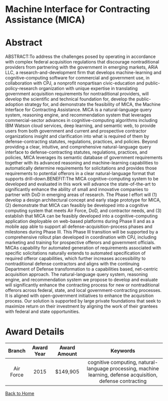 
Machine Interface for Contracting Assistance (MICA)
===================================================

# Abstract


ABSTRACT:To address the challenges posed by operating in accordance with complex federal acquisition regulations that discourage nontraditional providers from partnering with the government in emerging markets, ARiA LLC, a research-and-development firm that develops machine-learning and cognitive-computing software for commercial and government use, in collaboration with CPJ, a nonprofit nonpartisan civic-education and public-policy-research organization with unique expertise in translating government acquisition requirements for nontraditional providers, will develop the scientific and technical foundation for, develop the public-adoption strategy for, and demonstrate the feasibility of MICA, the Machine Interface for Contracting Assistance. MICA is a natural-language query system, reasoning engine, and recommendation system that leverages commercial-sector advances in cognitive-computing algorithms including IBM Watson cloud services, deep learning, and semantic web, to provide users from both government and current and prospective contractor organizations insight and clarification into what is required of them by defense-contracting statutes, regulations, practices, and policies. Beyond providing a clear, intuitive, and comprehensive natural-language query interface to defense-contracting statutes, regulations, practices, and policies, MICA leverages its semantic database of government requirements together with its advanced reasoning and machine-learning capabilities to automatically determine requirements for solicitations and provides those requirements to potential offerors in a clear natural-language format that supports drill-down.BENEFIT:The MICA cognitive-computing system to be developed and evaluated in this work will advance the state-of-the-art to significantly enhance the ability of small and innovative companies to partner with DoD in emerging areas of research. The Phase I effort will (1) develop a design architectural concept and early stage prototype for MICA, (2) demonstrate that MICA can feasibly be developed into a cognitive computing system that meets Air Force, DoD, and contractor needs, and (3) establish that MICA can be feasibly developed into a cognitive-computing application deployable on web-based platforms during Phase II and as a mobile app able to support all defense-acquisition-process phases and milestones during Phase III. This Phase III transition will be supported by a comprehensive rollout plan developed in coordination with CPJ, including marketing and training for prospective offerors and government officials. MICAs capability for automated generation of requirements associated with specific solicitations naturally extends to automated specification of required offeror capabilities, which further increases accessibility to nontraditional defense contractors and aligns with the continuing Department of Defense transformation to a capabilities based, net-centric acquisition approach. The natural-language query system, reasoning engine, and recommendation system we propose to develop and evaluate will significantly enhance the contracting process for new or nontraditional offerors across federal, state, and local government-contracting processes. It is aligned with open-government initiatives to enhance the acquisition process. Our solution is supported by large private foundations that seek to maximize return on their investment by aligning the work of their grantees with federal and state opportunities.  

# Award Details

|Branch|Award Year|Award Amount|Keywords|
| :---: | :---: | :---: | :---: |
|Air Force|2015|$149,905|cognitive computing, natural-language processing, machine learning, defense acquisition, defense contracting|
  
  


[Back to Home](https://github.com/chrischow/dod_sbir_awards/Reports/DJ/#1362)
